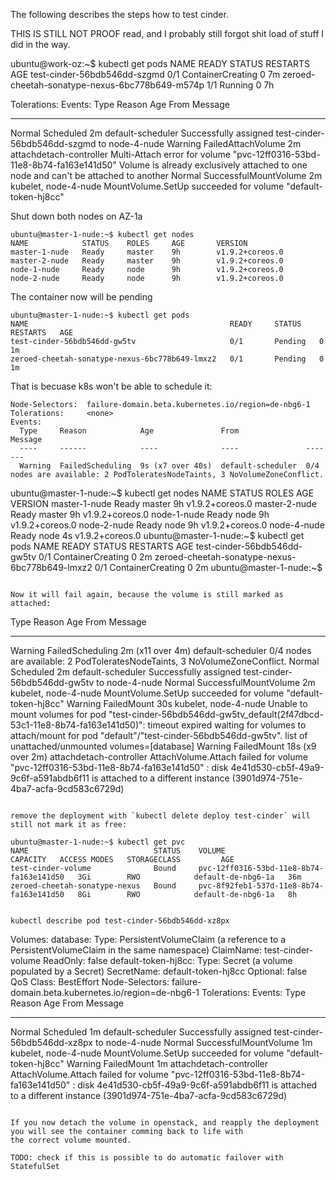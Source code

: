 The following describes the steps how to test cinder.

THIS IS STILL NOT PROOF read, and I probably still forgot shit load of stuff
I did in the way.


ubuntu@work-oz:~$ kubectl get pods
NAME                                             READY     STATUS              RESTARTS   AGE
test-cinder-56bdb546dd-szgmd                     0/1       ContainerCreating   0          7m
zeroed-cheetah-sonatype-nexus-6bc778b649-m574p   1/1       Running             0          7h


Tolerations:     <none>
Events:
  Type     Reason                 Age   From                     Message
  ----     ------                 ----  ----                     -------
  Normal   Scheduled              2m    default-scheduler        Successfully assigned test-cinder-56bdb546dd-szgmd to node-4-nude
  Warning  FailedAttachVolume     2m    attachdetach-controller  Multi-Attach error for volume "pvc-12ff0316-53bd-11e8-8b74-fa163e141d50" Volume is already exclusively attached to one node and can't be attached to another
  Normal   SuccessfulMountVolume  2m    kubelet, node-4-nude     MountVolume.SetUp succeeded for volume "default-token-hj8cc"


Shut down both nodes on AZ-1a
```
ubuntu@master-1-nude:~$ kubectl get nodes
NAME            STATUS    ROLES     AGE       VERSION
master-1-nude   Ready     master    9h        v1.9.2+coreos.0
master-2-nude   Ready     master    9h        v1.9.2+coreos.0
node-1-nude     Ready     node      9h        v1.9.2+coreos.0
node-2-nude     Ready     node      9h        v1.9.2+coreos.0

```
The container now will be pending
```
ubuntu@master-1-nude:~$ kubectl get pods
NAME                                             READY     STATUS    RESTARTS   AGE
test-cinder-56bdb546dd-gw5tv                     0/1       Pending   0          1m
zeroed-cheetah-sonatype-nexus-6bc778b649-lmxz2   0/1       Pending   0          1m
```

That is becuase k8s won't be able to schedule it:

```
Node-Selectors:  failure-domain.beta.kubernetes.io/region=de-nbg6-1
Tolerations:     <none>
Events:
  Type     Reason            Age               From               Message
  ----     ------            ----              ----               -------
  Warning  FailedScheduling  9s (x7 over 40s)  default-scheduler  0/4 nodes are available: 2 PodToleratesNodeTaints, 3 NoVolumeZoneConflict.

```
ubuntu@master-1-nude:~$ kubectl get nodes
NAME            STATUS    ROLES     AGE       VERSION
master-1-nude   Ready     master    9h        v1.9.2+coreos.0
master-2-nude   Ready     master    9h        v1.9.2+coreos.0
node-1-nude     Ready     node      9h        v1.9.2+coreos.0
node-2-nude     Ready     node      9h        v1.9.2+coreos.0
node-4-nude     Ready     node      4s        v1.9.2+coreos.0
ubuntu@master-1-nude:~$ kubectl get pods
NAME                                             READY     STATUS              RESTARTS   AGE
test-cinder-56bdb546dd-gw5tv                     0/1       ContainerCreating   0          2m
zeroed-cheetah-sonatype-nexus-6bc778b649-lmxz2   0/1       ContainerCreating   0          2m
ubuntu@master-1-nude:~$ 
```

Now it will fail again, because the volume is still marked as attached:

```
  Type     Reason                 Age               From                     Message
  ----     ------                 ----              ----                     -------
  Warning  FailedScheduling       2m (x11 over 4m)  default-scheduler        0/4 nodes are available: 2 PodToleratesNodeTaints, 3 NoVolumeZoneConflict.
  Normal   Scheduled              2m                default-scheduler        Successfully assigned test-cinder-56bdb546dd-gw5tv to node-4-nude
  Normal   SuccessfulMountVolume  2m                kubelet, node-4-nude     MountVolume.SetUp succeeded for volume "default-token-hj8cc"
  Warning  FailedMount            30s               kubelet, node-4-nude     Unable to mount volumes for pod "test-cinder-56bdb546dd-gw5tv_default(2f47dbcd-53c1-11e8-8b74-fa163e141d50)": timeout expired waiting for volumes to attach/mount for pod "default"/"test-cinder-56bdb546dd-gw5tv". list of unattached/unmounted volumes=[database]
  Warning  FailedMount            18s (x9 over 2m)  attachdetach-controller  AttachVolume.Attach failed for volume "pvc-12ff0316-53bd-11e8-8b74-fa163e141d50" : disk 4e41d530-cb5f-49a9-9c6f-a591abdb6f11 is attached to a different instance (3901d974-751e-4ba7-acfa-9cd583c6729d)
```

remove the deployment with `kubectl delete deploy test-cinder` will still not mark it as free:

ubuntu@master-1-nude:~$ kubectl get pvc
NAME                            STATUS    VOLUME                                     CAPACITY   ACCESS MODES   STORAGECLASS         AGE
test-cinder-volume              Bound     pvc-12ff0316-53bd-11e8-8b74-fa163e141d50   3Gi        RWO            default-de-nbg6-1a   36m
zeroed-cheetah-sonatype-nexus   Bound     pvc-8f92feb1-537d-11e8-8b74-fa163e141d50   8Gi        RWO            default-de-nbg6-1a   8h


kubectl describe pod test-cinder-56bdb546dd-xz8px
```
Volumes:
  database:
    Type:       PersistentVolumeClaim (a reference to a PersistentVolumeClaim in the same namespace)
    ClaimName:  test-cinder-volume
    ReadOnly:   false
  default-token-hj8cc:
    Type:        Secret (a volume populated by a Secret)
    SecretName:  default-token-hj8cc
    Optional:    false
QoS Class:       BestEffort
Node-Selectors:  failure-domain.beta.kubernetes.io/region=de-nbg6-1
Tolerations:     <none>
Events:
  Type     Reason                 Age   From                     Message
  ----     ------                 ----  ----                     -------
  Normal   Scheduled              1m    default-scheduler        Successfully assigned test-cinder-56bdb546dd-xz8px to node-4-nude
  Normal   SuccessfulMountVolume  1m    kubelet, node-4-nude     MountVolume.SetUp succeeded for volume "default-token-hj8cc"
  Warning  FailedMount            1m    attachdetach-controller  AttachVolume.Attach failed for volume "pvc-12ff0316-53bd-11e8-8b74-fa163e141d50" : disk 4e41d530-cb5f-49a9-9c6f-a591abdb6f11 is attached to a different instance (3901d974-751e-4ba7-acfa-9cd583c6729d)
```

If you now detach the volume in openstack, and reapply the deployment you will see the container comming back to life with
the correct volume mounted.

TODO: check if this is possible to do automatic failover with StatefulSet
